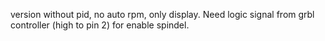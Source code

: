 version without pid, no auto rpm, only display.
Need logic signal from grbl controller (high to pin 2) for enable spindel.

